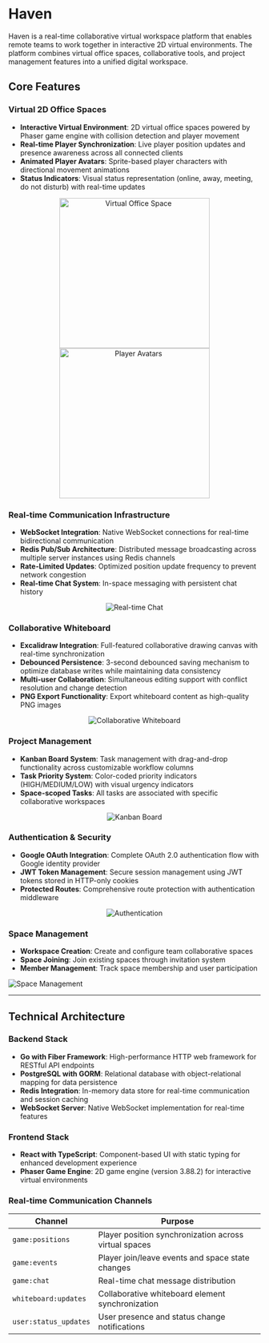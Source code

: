 # Haven

Haven is a real-time collaborative virtual workspace platform that enables remote teams to work together in interactive 2D virtual environments. The platform combines virtual office spaces, collaborative tools, and project management features into a unified digital workspace.

## Core Features

### Virtual 2D Office Spaces

- **Interactive Virtual Environment**: 2D virtual office spaces powered by Phaser game engine with collision detection and player movement
- **Real-time Player Synchronization**: Live player position updates and presence awareness across all connected clients
- **Animated Player Avatars**: Sprite-based player characters with directional movement animations
- **Status Indicators**: Visual status representation (online, away, meeting, do not disturb) with real-time updates

<div align="center">
  <img src="https://github.com/user-attachments/assets/cfb7a5ca-1d93-43c9-b600-490240b6517d" alt="Virtual Office Space" height="300"/>
  <img src="https://github.com/user-attachments/assets/bb63e2cd-75b6-4eb0-be70-9fdc7fed2a39" alt="Player Avatars" height="300"/>
</div>

### Real-time Communication Infrastructure

- **WebSocket Integration**: Native WebSocket connections for real-time bidirectional communication
- **Redis Pub/Sub Architecture**: Distributed message broadcasting across multiple server instances using Redis channels
- **Rate-Limited Updates**: Optimized position update frequency to prevent network congestion
- **Real-time Chat System**: In-space messaging with persistent chat history

<div align="center">
  <img src="https://github.com/user-attachments/assets/7b3260fb-d30c-4bfa-945f-926e0aaf8d04" alt="Real-time Chat"/>
</div>

### Collaborative Whiteboard

- **Excalidraw Integration**: Full-featured collaborative drawing canvas with real-time synchronization
- **Debounced Persistence**: 3-second debounced saving mechanism to optimize database writes while maintaining data consistency
- **Multi-user Collaboration**: Simultaneous editing support with conflict resolution and change detection
- **PNG Export Functionality**: Export whiteboard content as high-quality PNG images

<div align="center">
  <img src="https://github.com/user-attachments/assets/2e7d265d-f8eb-4292-90c8-5fd23a3588f7" alt="Collaborative Whiteboard" style={{ maxWidth: '80%', height: 'auto', borderRadius: '8px', boxShadow: '0 4px 8px rgba(0,0,0,0.1)' }} />
</div>

### Project Management

- **Kanban Board System**: Task management with drag-and-drop functionality across customizable workflow columns
- **Task Priority System**: Color-coded priority indicators (HIGH/MEDIUM/LOW) with visual urgency indicators
- **Space-scoped Tasks**: All tasks are associated with specific collaborative workspaces

<div align="center">
  <img src="https://github.com/user-attachments/assets/46f58c47-c875-4ec5-a749-ce3a14700f16" alt="Kanban Board" style={{ maxWidth: '75%', height: 'auto', borderRadius: '8px', boxShadow: '0 4px 8px rgba(0,0,0,0.1)' }} />
</div>

### Authentication & Security

- **Google OAuth Integration**: Complete OAuth 2.0 authentication flow with Google identity provider
- **JWT Token Management**: Secure session management using JWT tokens stored in HTTP-only cookies
- **Protected Routes**: Comprehensive route protection with authentication middleware

<div align="center">
  <img src="https://github.com/user-attachments/assets/3f55130d-4946-48af-8ea9-8def4562af0b" alt="Authentication" style={{ maxWidth: '60%', height: 'auto', borderRadius: '8px', boxShadow: '0 4px 8px rgba(0,0,0,0.1)' }} />
</div>

### Space Management

- **Workspace Creation**: Create and configure team collaborative spaces
- **Space Joining**: Join existing spaces through invitation system
- **Member Management**: Track space membership and user participation

<div style={{ textAlign: 'center', margin: '20px 0' }}>
  <img src="https://github.com/user-attachments/assets/2bc701b7-5a25-4ac0-86ba-f10990354e0d" alt="Space Management" style={{ maxWidth: '65%', height: 'auto', borderRadius: '8px', boxShadow: '0 4px 8px rgba(0,0,0,0.1)' }} />
</div>

---

## Technical Architecture

### Backend Stack

- **Go with Fiber Framework**: High-performance HTTP web framework for RESTful API endpoints
- **PostgreSQL with GORM**: Relational database with object-relational mapping for data persistence
- **Redis Integration**: In-memory data store for real-time communication and session caching
- **WebSocket Server**: Native WebSocket implementation for real-time features

### Frontend Stack

- **React with TypeScript**: Component-based UI with static typing for enhanced development experience
- **Phaser Game Engine**: 2D game engine (version 3.88.2) for interactive virtual environments

### Real-time Communication Channels

| Channel | Purpose |
|---------|---------|
| `game:positions` | Player position synchronization across virtual spaces |
| `game:events` | Player join/leave events and space state changes |
| `game:chat` | Real-time chat message distribution |
| `whiteboard:updates` | Collaborative whiteboard element synchronization |
| `user:status_updates` | User presence and status change notifications |
